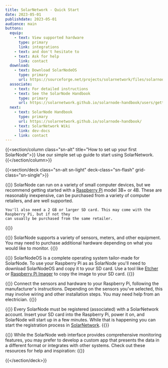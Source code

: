 ```yaml
---
title: SolarNetwork - Quick Start
date: 2023-05-01
publishdate: 2023-05-01
audience: main
buttons:
  equip:
    - text: View supported hardware
      type: primary
      link: integrations
    - text: and don't hesitate to
    - text: Ask for help
      link: contact
  download:
    - text: Download SolarNodeOS
      type: primary
      url: https://sourceforge.net/projects/solarnetwork/files/solarnode/pi/solarnodeos-deb11-raspi-2GB-20230428.img.xz/download
  associate:
    - text: For detailed instructions
    - text: See the SolarNode Handbook
      type: primary
      url: https://solarnetwork.github.io/solarnode-handbook/users/getting-started/#associate-your-solarnode-with-solarnetwork
  next:
    - text: SolarNode Handbook
      type: primary
      url: https://solarnetwork.github.io/solarnode-handbook/
    - text: SolarNetwork Wiki
      link: dev-docs
    - link: contact
---
```

{{<section/column class="sn-alt" title="How to set up your first SolarNode">}}
Use our simple set up guide to start using SolarNetwork.
{{</section/column>}}

{{<section/deck class="sn-alt sn-light" deck-class="sn-flash" grid-class="sn-single">}}

  {{<flash-card title="Step 1" subtitle="Purchase a Raspberry Pi">}}
    SolarNode can run on a variety of small computer devices, but we recommend getting started with
    a [Raspberry Pi](https://www.raspberrypi.com/) model 3B+ or 4B. These are reasonably inexpensive,
    can be purchased from a variety of computer retailers, and are well supported.

    You'll also need a 2 GB or larger SD card. This may come with the Raspberry Pi, but if not they
    can usually be purchased from the same retailer.
  {{</flash-card>}}

  {{<flash-card title="Step 2" subtitle="Purchase equipment to monitor" buttons="equip">}}
    SolarNode supports a variety of sensors, meters, and other equipment. You may need to purchase
    additional hardware depending on what you would like to monitor.
  {{</flash-card>}}

  {{<flash-card title="Step 3" subtitle="Install the SolarNode software on your Raspberry Pi" buttons="download">}}
    SolarNodeOS is a complete operating system tailor-made for SolarNode. To use your Raspberry Pi
    as as SolarNode you'll need to download
    SolarNodeOS and copy it to your SD card. Use a tool like [Etcher](https://www.balena.io/etcher)
    or [Raspberry Pi Imager](https://www.raspberrypi.com/software/) to copy the image to your SD card.
  {{</flash-card>}}

  {{<flash-card title="Step 4" subtitle="Connect sensors and hardware">}}
    Connect the sensors and hardware to your Raspberry Pi, following the manufacturer's
    instructions. Depending on the sensors you've selected, this may involve wiring and other
    installation steps. You may need help from an electrician.
  {{</flash-card>}}

  {{<flash-card title="Step 5" subtitle="Register your SolarNode with your SolarNetwork account" buttons="associate">}}
   Every SolarNode must be registered (associated) with a SolarNetwork account. Insert your SD card
   into the Raspberry Pi, power it on, and SolarNode will start up in a few minutes. While that is
   happening you can start the registration process in [SolarNetwork](https://data.solarnetwork.net/solaruser/).
  {{</flash-card>}}

  {{<flash-card title="Finish" subtitle="Well done getting your first SolarNode up and running!" buttons="next">}}
   While the SolarNode web interface provides comprehensive monitoring features, you may prefer to
   develop a custom app that presents the data in a different format or integrates with other
   systems. Check out these resources for help and inspiration:
  {{</flash-card>}}

{{</section/deck>}}

